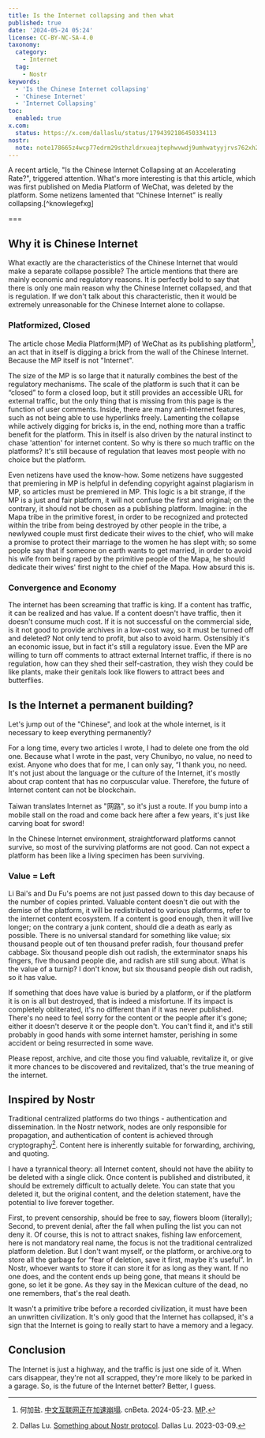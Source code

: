 ```yaml
---
title: Is the Internet collapsing and then what
published: true
date: '2024-05-24 05:24'
license: CC-BY-NC-SA-4.0
taxonomy:
  category:
    - Internet
  tag:
    - Nostr
keywords:
  - 'Is the Chinese Internet collapsing'
  - 'Chinese Internet'
  - 'Internet Collapsing'
toc:
  enabled: true
x.com:
  status: https://x.com/dallaslu/status/1794392186450334113
nostr:
  note: note178665z4wcp77edrm29sthzldrxueajtephwvwdj9umhwatyyjrvs762xh2
---
```


A recent article, "Is the Chinese Internet Collapsing at an Accelerating Rate?",  triggered attention. What's more interesting is that this article, which was first published on Media Platform of WeChat, was deleted by the platform. Some netizens lamented that “Chinese Internet” is really collapsing.[^knowlegefxg]

===

## Why it is Chinese Internet

What exactly are the characteristics of the Chinese Internet that would make a separate collapse possible? The article mentions that there are mainly economic and regulatory reasons. It is perfectly bold to say that there is only one main reason why the Chinese Internet collapsed, and that is regulation. If we don't talk about this characteristic, then it would be extremely unreasonable for the Chinese Internet alone to collapse.

### Platformized, Closed

The article chose Media Platform(MP) of WeChat as its publishing platform[^hejiayan], an act that in itself is digging a brick from the wall of the Chinese Internet. Because the MP itself is not "Internet".

The size of the MP is so large that it naturally combines the best of the regulatory mechanisms. The scale of the platform is such that it can be “closed” to form a closed loop, but it still provides an accessible URL for external traffic, but the only thing that is missing from this page is the function of user comments. Inside, there are many anti-Internet features, such as not being able to use hyperlinks freely. Lamenting the collapse while actively digging for bricks is, in the end, nothing more than a traffic benefit for the platform. This in itself is also driven by the natural instinct to chase 'attention' for internet content. So why is there so much traffic on the platforms? It's still because of regulation that leaves most people with no choice but the platform.

Even netizens have used the know-how. Some netizens have suggested that premiering in MP is helpful in defending copyright against plagiarism in MP, so articles must be premiered in MP. This logic is a bit strange, if the MP is a just and fair platform, it will not confuse the first and original; on the contrary, it should not be chosen as a publishing platform. Imagine: in the Mapa tribe in the primitive forest, in order to be recognized and protected within the tribe from being destroyed by other people in the tribe, a newlywed couple must first dedicate their wives to the chief, who will make a promise to protect their marriage to the women he has slept with; so some people say that if someone on earth wants to get married, in order to avoid his wife from being raped by the primitive people of the Mapa, he should dedicate their wives' first night to the chief of the Mapa. How absurd this is.

### Convergence and Economy

The internet has been screaming that traffic is king. If a content has traffic, it can be realized and has value. If a content doesn't have traffic, then it doesn't consume much cost. If it is not successful on the commercial side, is it not good to provide archives in a low-cost way, so it must be turned off and deleted? Not only tend to profit, but also to avoid harm. Ostensibly it's an economic issue, but in fact it's still a regulatory issue. Even the MP are willing to turn off comments to attract external Internet traffic, if there is no regulation, how can they shed their self-castration, they wish they could be like plants, make their genitals look like flowers to attract bees and butterflies.

## Is the Internet a permanent building?

Let's jump out of the "Chinese", and look at the whole internet, is it necessary to keep everything permanently?

For a long time, every two articles I wrote, I had to delete one from the old one. Because what I wrote in the past, very Chunibyo, no value, no need to exist. Anyone who does that for me, I can only say, “I thank you, no need. It's not just about the language or the culture of the Internet, it's mostly about crap content that has no corpuscular value. Therefore, the future of Internet content can not be blockchain.

Taiwan translates Internet as "网路", so it's just a route. If you bump into a mobile stall on the road and come back here after a few years, it's just like carving boat for sword!

In the Chinese Internet environment, straightforward platforms cannot survive, so most of the surviving platforms are not good. Can not expect a platform has been like a living specimen has been surviving.

### Value = Left

Li Bai's and Du Fu's poems are not just passed down to this day because of the number of copies printed. Valuable content doesn't die out with the demise of the platform, it will be redistributed to various platforms, refer to the internet content ecosystem. If a content is good enough, then it will live longer; on the contrary a junk content, should die a death as early as possible. There is no universal standard for something like value; six thousand people out of ten thousand prefer radish, four thousand prefer cabbage. Six thousand people dish out radish, the exterminator snaps his fingers, five thousand people die, and radish are still sung about. What is the value of a turnip? I don't know, but six thousand people dish out radish, so it has value.

If something that does have value is buried by a platform, or if the platform it is on is all but destroyed, that is indeed a misfortune. If its impact is completely obliterated, it's no different than if it was never published. There's no need to feel sorry for the content or the people after it's gone; either it doesn't deserve it or the people don't. You can't find it, and it's still probably in good hands with some internet hamster, perishing in some accident or being resurrected in some wave.

Please repost, archive, and cite those you find valuable, revitalize it, or give it more chances to be discovered and revitalized, that's the true meaning of the internet.

## Inspired by Nostr

Traditional centralized platforms do two things - authentication and dissemination. In the Nostr network, nodes are only responsible for propagation, and authentication of content is achieved through cryptography[^something-about-nostr-protocol]. Content here is inherently suitable for forwarding, archiving, and quoting.

I have a tyrannical theory: all Internet content, should not have the ability to be deleted with a single click. Once content is published and distributed, it should be extremely difficult to actually delete. You can state that you deleted it, but the original content, and the deletion statement, have the potential to live forever together.

First, to prevent censorship, should be free to say, flowers bloom (literally); Second, to prevent denial, after the fall when pulling the list you can not deny it. Of course, this is not to attract snakes, fishing law enforcement, here is not mandatory real name, the focus is not the traditional centralized platform deletion. But I don't want myself, or the platform, or archive.org to store all the garbage for “fear of deletion, save it first, maybe it's useful”. In Nostr, whoever wants to store it can store it for as long as they want. If no one does, and the content ends up being gone, that means it should be gone, so let it be gone. As they say in the Mexican culture of the dead, no one remembers, that's the real death.

It wasn't a primitive tribe before a recorded civilization, it must have been an unwritten civilization. It's only good that the Internet has collapsed, it's a sign that the Internet is going to really start to have a memory and a legacy.

## Conclusion

The Internet is just a highway, and the traffic is just one side of it. When cars disappear, they're not all scrapped, they're more likely to be parked in a garage. So, is the future of the Internet better? Better, I guess.

[^knowledgefxg]: 知识分享官. [想看一下最近挺火的……](https://x.com/knowledgefxg/status/1793574554130096171). X. 2024-05-23.
[^hejiayan]: 何加盐. [中文互联网正在加速崩塌](https://www.cnbeta.com.tw/articles/tech/1431972.htm). cnBeta. 2024-05-23. [MP](https://mp.weixin.qq.com/s/afg3zHPpEyRzSfOR1Aeh3w).
[^something-about-nostr-protocol]: Dallas Lu. [Something about Nostr protocol](https://dallas.lu/something-about-nostr-protocol/). Dallas Lu. 2023-03-09.